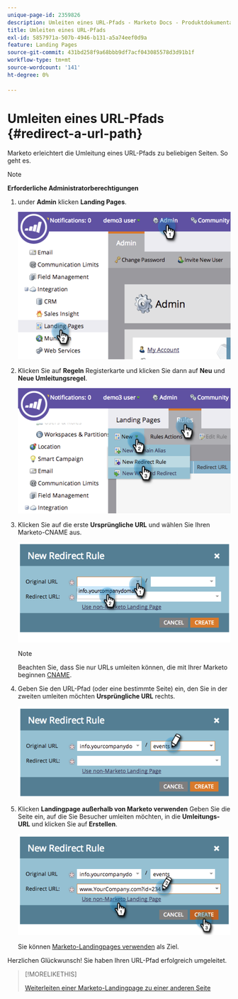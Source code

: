 ```yaml
---
unique-page-id: 2359826
description: Umleiten eines URL-Pfads - Marketo Docs - Produktdokumentation
title: Umleiten eines URL-Pfads
exl-id: 5857971a-507b-4946-b131-a5a74eef0d9a
feature: Landing Pages
source-git-commit: 431bd258f9a68bbb9df7acf043085578d3d91b1f
workflow-type: tm+mt
source-wordcount: '141'
ht-degree: 0%

---
```


# Umleiten eines URL-Pfads {#redirect-a-url-path}

Marketo erleichtert die Umleitung eines URL-Pfads zu beliebigen Seiten. So geht es.

>[!NOTE]
>
>**Erforderliche Administratorberechtigungen**

1. under **Admin** klicken **Landing Pages**.

   ![](assets/image2014-9-18-13-3a43-3a29.png)

1. Klicken Sie auf **Regeln** Registerkarte und klicken Sie dann auf **Neu** und **Neue Umleitungsregel**.

   ![](assets/image2014-9-18-13-3a43-3a40.png)

1. Klicken Sie auf die erste **Ursprüngliche URL** und wählen Sie Ihren Marketo-CNAME aus.

   ![](assets/image2014-9-18-13-3a43-3a49.png)

   >[!NOTE]
   >
   >Beachten Sie, dass Sie nur URLs umleiten können, die mit Ihrer Marketo beginnen [CNAME](/help/marketo/product-docs/demand-generation/landing-pages/landing-page-actions/customize-your-landing-page-urls-with-a-cname.md).

1. Geben Sie den URL-Pfad (oder eine bestimmte Seite) ein, den Sie in der zweiten umleiten möchten **Ursprüngliche URL** rechts.

   ![](assets/image2014-9-18-13-3a43-3a59.png)

1. Klicken **Landingpage außerhalb von Marketo verwenden** Geben Sie die Seite ein, auf die Sie Besucher umleiten möchten, in die **Umleitungs-URL** und klicken Sie auf **Erstellen**.

   ![](assets/image2014-9-18-13-3a44-3a7.png)

   Sie können [Marketo-Landingpages verwenden](/help/marketo/product-docs/demand-generation/landing-pages/landing-page-actions/redirect-a-marketo-landing-page-to-another-page.md) als Ziel.

Herzlichen Glückwunsch! Sie haben Ihren URL-Pfad erfolgreich umgeleitet.

>[!MORELIKETHIS]
>
>[Weiterleiten einer Marketo-Landingpage zu einer anderen Seite](/help/marketo/product-docs/demand-generation/landing-pages/landing-page-actions/redirect-a-marketo-landing-page-to-another-page.md)
